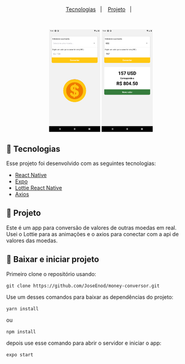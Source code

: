 <p align="center">
  <a href="#-tecnologias">Tecnologias</a>&nbsp;&nbsp;&nbsp;|&nbsp;&nbsp;&nbsp;
  <a href="#-projeto">Projeto</a>&nbsp;&nbsp;&nbsp;|&nbsp;&nbsp;&nbsp;
</p>

<br>

<p align="center">
  <img alt="Initial screen" src=".github/initial.png" width="27%"> 
  <img alt="Converted value" src=".github/converted.png" width="27%"> 
</p>

## 🚀 Tecnologias

Esse projeto foi desenvolvido com as seguintes tecnologias:

- [React Native](https://facebook.github.io/react-native/)
- [Expo](https://docs.expo.dev/)
- [Lottie React Native](https://github.com/lottie-react-native/lottie-react-native)
- [Axios](https://axios-http.com/ptbr/docs/intro)


## 📱 Projeto

Este é um app para conversão de valores de outras moedas em real.<br>
Usei o Lottie para as animações e o axios para conectar com a api de valores das moedas.


## 📲 Baixar e iniciar projeto

Primeiro clone o repositório usando:

```
git clone https://github.com/JoseEnod/money-conversor.git
```

Use um desses comandos para baixar as dependências do projeto:

```
yarn install
```
ou
```
npm install
```

depois use esse comando para abrir o servidor e iniciar o app: 

```
expo start
```